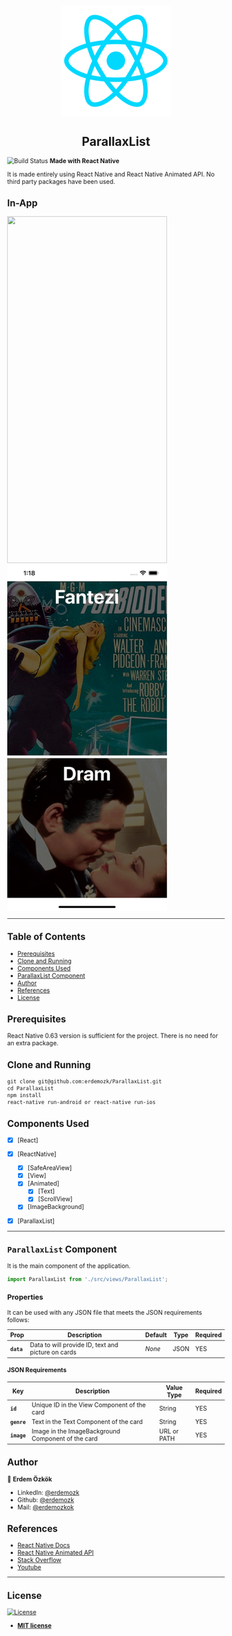 <p align='center'>
<img src="readme-assets/react-native.png">
</p>
<h1 align='center'>ParallaxList</h1>

![Build Status](https://travis-ci.org/badges/badgerbadgerbadger.svg?branch=master&status=passed) **Made with React Native**  

It is made entirely using React Native and React Native Animated API. No third party packages have been used.

## In-App

<p>
<img width="370" height="803" src="readme-assets/in-app.gif">
<img width="370" height="803" src="readme-assets/in-app-screenshot.png">
</p>

---

## Table of Contents

- [Prerequisites](#prerequisites)
- [Clone and Running](#clone-and-running)
- [Components Used](#components-used)
- [ParallaxList Component](#parallaxList-component)
- [Author](#author)
- [References](#references)
- [License](#license)

## Prerequisites

React Native 0.63 version is sufficient for the project. There is no need for an extra package.

## Clone and Running

```shell
git clone git@github.com:erdemozk/ParallaxList.git
cd ParallaxList
npm install
react-native run-android or react-native run-ios
```

## Components Used

- [x] [React]
- [x] [ReactNative]
    - [x] [SafeAreaView]
    - [x] [View]
    - [x] [Animated]
        - [x] [Text]
        - [x] [ScrollView]
    - [x] [ImageBackground]
- [x] [ParallaxList]


---

## `ParallaxList` Component

It is the main component of the application.

```js
import ParallaxList from './src/views/ParallaxList';
```

### Properties

It can be used with any JSON file that meets the JSON requirements follows:

| Prop        | Description                                           | Default     | Type     | Required   |
| ----------- | ----------------------------------------------------- | ----------- | -------- | ---------- |
| **`data`**  | Data to will provide ID, text and picture on cards    | _None_      | JSON     | YES        |

#### JSON Requirements

| Key          | Description                                             | Value Type      | Required     |
| ------------ | ------------------------------------------------------- | --------------- | ------------ |
| **`id`**     | Unique ID in the View Component of the card             | String          | YES          |
| **`genre`**  | Text in the Text Component of the card                  | String          | YES          |
| **`image`**  | Image in the ImageBackground Component of the card      | URL or PATH     | YES          |

## Author

👤 **Erdem Özkök**

- LinkedIn: [@erdemozk](https://www.linkedin.com/in/erdemozk/)
- Github: [@erdemozk](https://github.com/erdemozk)
- Mail: [@erdemozkok](mailto:erdemozkok@hotmail.com.tr)

## References

- [React Native Docs](https://facebook.github.io/react-native/docs/getting-started.html)
- [React Native Animated API](https://reactnative.dev/docs/animated)
- [Stack Overflow](https://stackoverflow.com/)
- [Youtube](https://www.youtube.com/)

---

## License

[![License](http://img.shields.io/:license-mit-blue.svg?style=flat-square)](http://badges.mit-license.org)

- **[MIT license](http://opensource.org/licenses/mit-license.php)**
